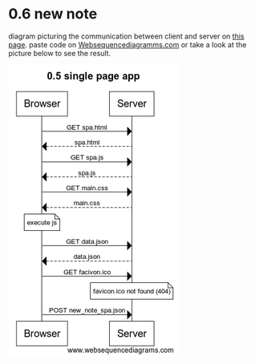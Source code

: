 # 0.6 new note

diagram picturing the communication between client and server on [this page](https://fullstack-exampleapp.herokuapp.com/spa).
paste code on [Websequencediagramms.com](https://www.websequencediagrams.com/) or take a look at the picture below to see the result.

![diagram for exercises 0.6 new note](https://github.com/codeByKochs/Fullstack-Open-2020/blob/master/part0/0.6%20new%20note/0.6%20new%20note.png "0.6 new note")